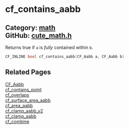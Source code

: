 [](../header.md ':include')

# cf_contains_aabb

Category: [math](/api_reference?id=math)  
GitHub: [cute_math.h](https://github.com/RandyGaul/cute_framework/blob/master/include/cute_math.h)  
---

Returns true if `a` is _fully_ contained within `b`.

```cpp
CF_INLINE bool cf_contains_aabb(CF_Aabb a, CF_Aabb b)
```

## Related Pages

[CF_Aabb](/math/cf_aabb.md)  
[cf_contains_point](/math/cf_contains_point.md)  
[cf_overlaps](/math/cf_overlaps.md)  
[cf_surface_area_aabb](/math/cf_surface_area_aabb.md)  
[cf_area_aabb](/math/cf_area_aabb.md)  
[cf_clamp_aabb_v2](/math/cf_clamp_aabb_v2.md)  
[cf_clamp_aabb](/math/cf_clamp_aabb.md)  
[cf_combine](/math/cf_combine.md)  
